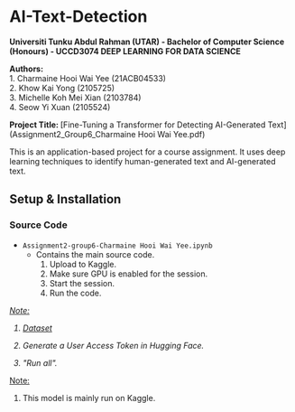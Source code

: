 # AI-Text-Detection

<b> Universiti Tunku Abdul Rahman (UTAR) - Bachelor of Computer Science (Honours) - UCCD3074 DEEP LEARNING FOR DATA SCIENCE </b>

<b> Authors: </b> <br>
1\. Charmaine Hooi Wai Yee (21ACB04533) </b> <br>
2\. Khow Kai Yong (2105725) <br>
3\. Michelle Koh Mei Xian (2103784) <br>
4\. Seow Yi Xuan (2105524)

<b> Project Title: </b> [Fine-Tuning a Transformer for Detecting AI-Generated Text](Assignment2_Group6_Charmaine Hooi Wai Yee.pdf)

This is an application-based project for a course assignment. It uses deep learning techniques to identify human-generated text and AI-generated text.

## Setup & Installation
### Source Code
- `Assignment2-group6-Charmaine Hooi Wai Yee.ipynb`
    - Contains the main source code.
        1. Upload to Kaggle.
        2. Make sure GPU is enabled for the session.
        3. Start the session.
        4. Run the code.

<i>

<u> Note: </u>

1. [Dataset]([https://www.kaggle.com/datasets/tristanzhang32/ai-generated-images-vs-real-images](https://huggingface.co/datasets/andythetechnerd03/AI-human-text))

2. Generate a User Access Token in Hugging Face.

3. "Run all".

</i>

<u> Note: </u>

1. This model is mainly run on Kaggle.
